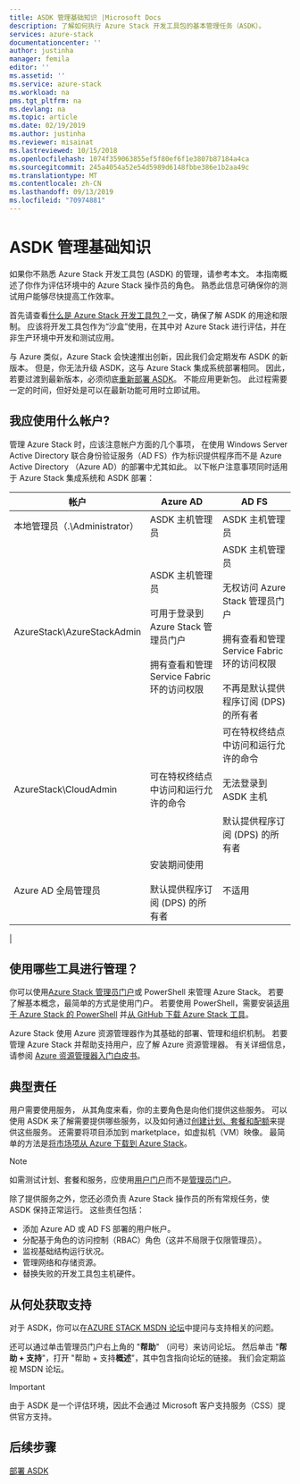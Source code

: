 ```yaml
---
title: ASDK 管理基础知识 |Microsoft Docs
description: 了解如何执行 Azure Stack 开发工具包的基本管理任务（ASDK）。
services: azure-stack
documentationcenter: ''
author: justinha
manager: femila
editor: ''
ms.assetid: ''
ms.service: azure-stack
ms.workload: na
pms.tgt_pltfrm: na
ms.devlang: na
ms.topic: article
ms.date: 02/19/2019
ms.author: justinha
ms.reviewer: misainat
ms.lastreviewed: 10/15/2018
ms.openlocfilehash: 1074f359063855ef5f80ef6f1e3807b87184a4ca
ms.sourcegitcommit: 245a4054a52e54d5989d6148fbbe386e1b2aa49c
ms.translationtype: MT
ms.contentlocale: zh-CN
ms.lasthandoff: 09/13/2019
ms.locfileid: "70974881"
---
```

# <a name="asdk-admin-basics"></a>ASDK 管理基础知识
如果你不熟悉 Azure Stack 开发工具包 (ASDK) 的管理，请参考本文。 本指南概述了你作为评估环境中的 Azure Stack 操作员的角色。 熟悉此信息可确保你的测试用户能够尽快提高工作效率。

首先请查看[什么是 Azure Stack 开发工具包？](asdk-what-is.md)一文，确保了解 ASDK 的用途和限制。 应该将开发工具包作为“沙盒”使用，在其中对 Azure Stack 进行评估，并在非生产环境中开发和测试应用。 

与 Azure 类似，Azure Stack 会快速推出创新，因此我们会定期发布 ASDK 的新版本。 但是，你无法升级 ASDK，这与 Azure Stack 集成系统部署相同。 因此，若要过渡到最新版本，必须彻底[重新部署 ASDK](asdk-redeploy.md)。 不能应用更新包。 此过程需要一定的时间，但好处是可以在最新功能可用时立即试用。 

## <a name="what-account-should-i-use"></a>我应使用什么帐户?
管理 Azure Stack 时，应该注意帐户方面的几个事项， 在使用 Windows Server Active Directory 联合身份验证服务（AD FS）作为标识提供程序而不是 Azure Active Directory （Azure AD）的部署中尤其如此。 以下帐户注意事项同时适用于 Azure Stack 集成系统和 ASDK 部署：

|帐户|Azure AD|AD FS|
|-----|-----|-----|
|本地管理员（.\Administrator）|ASDK 主机管理员|ASDK 主机管理员|
|AzureStack\AzureStackAdmin|ASDK 主机管理员<br><br>可用于登录到 Azure Stack 管理员门户<br><br>拥有查看和管理 Service Fabric 环的访问权限|ASDK 主机管理员<br><br>无权访问 Azure Stack 管理员门户<br><br>拥有查看和管理 Service Fabric 环的访问权限<br><br>不再是默认提供程序订阅 (DPS) 的所有者|
|AzureStack\CloudAdmin|可在特权终结点中访问和运行允许的命令|可在特权终结点中访问和运行允许的命令<br><br>无法登录到 ASDK 主机<br><br>默认提供程序订阅 (DPS) 的所有者|
|Azure AD 全局管理员|安装期间使用<br><br>默认提供程序订阅 (DPS) 的所有者|不适用|
|

## <a name="what-tools-do-i-use-to-manage"></a>使用哪些工具进行管理？
你可以使用[Azure Stack 管理员门户](https://adminportal.local.azurestack.external)或 PowerShell 来管理 Azure Stack。 若要了解基本概念，最简单的方式是使用门户。 若要使用 PowerShell，需要安装[适用于 Azure Stack 的 PowerShell](asdk-post-deploy.md#install-azure-stack-powershell) 并[从 GitHub 下载 Azure Stack 工具](asdk-post-deploy.md#download-the-azure-stack-tools)。

Azure Stack 使用 Azure 资源管理器作为其基础的部署、管理和组织机制。 若要管理 Azure Stack 并帮助支持用户，应了解 Azure 资源管理器。 有关详细信息，请参阅 [Azure 资源管理器入门白皮书](https://download.microsoft.com/download/E/A/4/EA4017B5-F2ED-449A-897E-BD92E42479CE/Getting_Started_With_Azure_Resource_Manager_white_paper_EN_US.pdf)。

## <a name="your-typical-responsibilities"></a>典型责任
用户需要使用服务， 从其角度来看，你的主要角色是向他们提供这些服务。 可以使用 ASDK 来了解需要提供哪些服务，以及如何通过[创建计划、套餐和配额](../operator/azure-stack-tutorial-tenant-vm.md)来提供这些服务。 还需要将项目添加到 marketplace，如虚拟机（VM）映像。 最简单的方法是[将市场项从 Azure 下载到 Azure Stack](../operator/azure-stack-create-and-publish-marketplace-item.md)。

> [!NOTE]
> 如需测试计划、套餐和服务，应使用[用户门户](https://portal.local.azurestack.external)而不是[管理员门户](https://adminportal.local.azurestack.external)。

除了提供服务之外，您还必须负责 Azure Stack 操作员的所有常规任务，使 ASDK 保持正常运行。 这些责任包括：
- 添加 Azure AD 或 AD FS 部署的用户帐户。
- 分配基于角色的访问控制（RBAC）角色（这并不局限于仅限管理员）。
- 监视基础结构运行状况。
- 管理网络和存储资源。
- 替换失败的开发工具包主机硬件。

## <a name="where-to-get-support"></a>从何处获取支持
对于 ASDK，你可以在[AZURE STACK MSDN 论坛](https://social.msdn.microsoft.com/Forums/azure/home?forum=azurestack)中提问与支持相关的问题。

还可以通过单击管理员门户右上角的 "**帮助**" （问号）来访问论坛。 然后单击 "**帮助 + 支持**"，打开 "帮助 + 支持**概述**"，其中包含指向论坛的链接。 我们会定期监视 MSDN 论坛。  

> [!IMPORTANT]
> 由于 ASDK 是一个评估环境，因此不会通过 Microsoft 客户支持服务（CSS）提供官方支持。

## <a name="next-steps"></a>后续步骤
[部署 ASDK](asdk-install.md)

